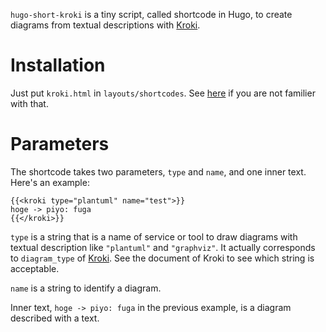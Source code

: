 `hugo-short-kroki` is a tiny script, called shortcode in Hugo, to create diagrams from textual descriptions with [Kroki](https://kroki.io/).

# Installation
Just put `kroki.html` in `layouts/shortcodes`.
See [here](https://gohugo.io/templates/shortcode-templates/#file-location) if you are not familier with that.

# Parameters
The shortcode takes two parameters, `type` and `name`, and one inner text.
Here's an example:
```
{{<kroki type="plantuml" name="test">}}
hoge -> piyo: fuga
{{</kroki>}}
```
`type` is a string that is a name of service or tool to draw diagrams with textual description like `"plantuml"` and `"graphviz"`.
It actually corresponds to `diagram_type` of [Kroki](https://kroki.io/). See the document of Kroki to see which string is acceptable.

`name` is a string to identify a diagram.

Inner text, `hoge -> piyo: fuga` in the previous example, is a diagram described with a text.



